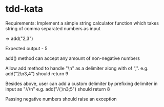 # tdd-kata

Requirements:
Implement a simple string calculator function which takes string of comma separated numbers as input

=> add("2,3")

Expected output - 5

add() method can accept any amount of non-negative numbers

Allow add method to handle "\n" as a delimiter along with of ",". e.g. add("2\n3,4") should return 9

Besides above, user can add a custom delimiter by prefixing delimiter in input as "//<custom-delimiter>\n" e.g. add("//;\n3;5") should return 8

Passing negative numbers should raise an exception
